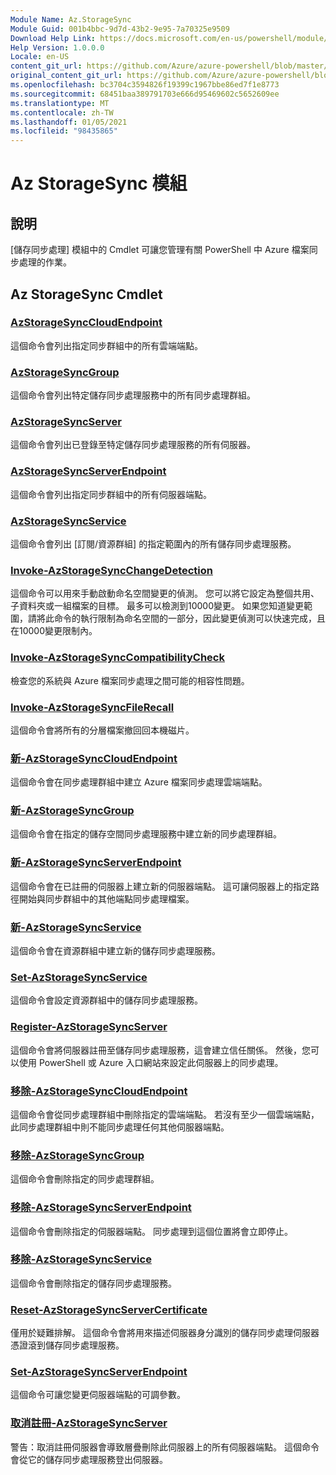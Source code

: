 ```yaml
---
Module Name: Az.StorageSync
Module Guid: 001b4bbc-9d7d-43b2-9e95-7a70325e9509
Download Help Link: https://docs.microsoft.com/en-us/powershell/module/az.storagesync
Help Version: 1.0.0.0
Locale: en-US
content_git_url: https://github.com/Azure/azure-powershell/blob/master/src/StorageSync/StorageSync/help/Az.StorageSync.md
original_content_git_url: https://github.com/Azure/azure-powershell/blob/master/src/StorageSync/StorageSync/help/Az.StorageSync.md
ms.openlocfilehash: bc3704c3594826f19399c1967bbe86ed7f1e8773
ms.sourcegitcommit: 68451baa389791703e666d95469602c5652609ee
ms.translationtype: MT
ms.contentlocale: zh-TW
ms.lasthandoff: 01/05/2021
ms.locfileid: "98435865"
---
```

# Az StorageSync 模組
## 說明
[儲存同步處理] 模組中的 Cmdlet 可讓您管理有關 PowerShell 中 Azure 檔案同步處理的作業。

## Az StorageSync Cmdlet
### [AzStorageSyncCloudEndpoint](Get-AzStorageSyncCloudEndpoint.md)
這個命令會列出指定同步群組中的所有雲端端點。

### [AzStorageSyncGroup](Get-AzStorageSyncGroup.md)
這個命令會列出特定儲存同步處理服務中的所有同步處理群組。

### [AzStorageSyncServer](Get-AzStorageSyncServer.md)
這個命令會列出已登錄至特定儲存同步處理服務的所有伺服器。

### [AzStorageSyncServerEndpoint](Get-AzStorageSyncServerEndpoint.md)
這個命令會列出指定同步群組中的所有伺服器端點。

### [AzStorageSyncService](Get-AzStorageSyncService.md)
這個命令會列出 [訂閱/資源群組] 的指定範圍內的所有儲存同步處理服務。

### [Invoke-AzStorageSyncChangeDetection](Invoke-AzStorageSyncChangeDetection.md)
這個命令可以用來手動啟動命名空間變更的偵測。 您可以將它設定為整個共用、子資料夾或一組檔案的目標。 最多可以檢測到10000變更。 如果您知道變更範圍，請將此命令的執行限制為命名空間的一部分，因此變更偵測可以快速完成，且在10000變更限制內。

### [Invoke-AzStorageSyncCompatibilityCheck](Invoke-AzStorageSyncCompatibilityCheck.md)
檢查您的系統與 Azure 檔案同步處理之間可能的相容性問題。

### [Invoke-AzStorageSyncFileRecall](Invoke-AzStorageSyncFileRecall.md)
這個命令會將所有的分層檔案撤回回本機磁片。

### [新-AzStorageSyncCloudEndpoint](New-AzStorageSyncCloudEndpoint.md)
這個命令會在同步處理群組中建立 Azure 檔案同步處理雲端端點。

### [新-AzStorageSyncGroup](New-AzStorageSyncGroup.md)
這個命令會在指定的儲存空間同步處理服務中建立新的同步處理群組。

### [新-AzStorageSyncServerEndpoint](New-AzStorageSyncServerEndpoint.md)
這個命令會在已註冊的伺服器上建立新的伺服器端點。 這可讓伺服器上的指定路徑開始與同步群組中的其他端點同步處理檔案。

### [新-AzStorageSyncService](New-AzStorageSyncService.md)
這個命令會在資源群組中建立新的儲存同步處理服務。

### [Set-AzStorageSyncService](New-AzStorageSyncService.md)
這個命令會設定資源群組中的儲存同步處理服務。

### [Register-AzStorageSyncServer](Register-AzStorageSyncServer.md)
這個命令會將伺服器註冊至儲存同步處理服務，這會建立信任關係。 然後，您可以使用 PowerShell 或 Azure 入口網站來設定此伺服器上的同步處理。

### [移除-AzStorageSyncCloudEndpoint](Remove-AzStorageSyncCloudEndpoint.md)
這個命令會從同步處理群組中刪除指定的雲端端點。 若沒有至少一個雲端端點，此同步處理群組中則不能同步處理任何其他伺服器端點。

### [移除-AzStorageSyncGroup](Remove-AzStorageSyncGroup.md)
這個命令會刪除指定的同步處理群組。

### [移除-AzStorageSyncServerEndpoint](Remove-AzStorageSyncServerEndpoint.md)
這個命令會刪除指定的伺服器端點。 同步處理到這個位置將會立即停止。

### [移除-AzStorageSyncService](Remove-AzStorageSyncService.md)
這個命令會刪除指定的儲存同步處理服務。

### [Reset-AzStorageSyncServerCertificate](Reset-AzStorageSyncServerCertificate.md)
僅用於疑難排解。 這個命令會將用來描述伺服器身分識別的儲存同步處理伺服器憑證滾到儲存同步處理服務。

### [Set-AzStorageSyncServerEndpoint](Set-AzStorageSyncServerEndpoint.md)
這個命令可讓您變更伺服器端點的可調參數。

### [取消註冊-AzStorageSyncServer](Unregister-AzStorageSyncServer.md)
警告：取消註冊伺服器會導致層疊刪除此伺服器上的所有伺服器端點。 這個命令會從它的儲存同步處理服務登出伺服器。

